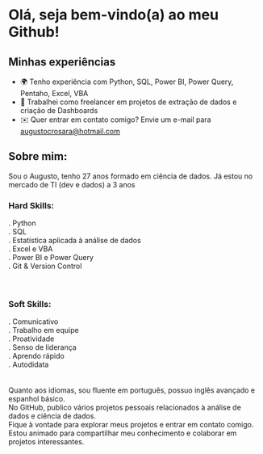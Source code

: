 # Olá, seja bem-vindo(a) ao meu Github!

## Minhas experiências
- 🌍 Tenho experiência com Python, SQL, Power BI, Power Query, Pentaho, Excel, VBA <br>
- 🎲 Trabalhei como freelancer em projetos de extração de dados e criação de Dashboards <br>
- ✉️ Quer entrar em contato comigo? Envie um e-mail para augustocrosara@hotmail.com <br>

## Sobre mim:
Sou o Augusto, tenho 27 anos formado em ciência de dados. Já estou no mercado de TI (dev e dados) a 3 anos <br>
### Hard Skills:
. Python <br>
. SQL <br>
. Estatística aplicada à análise de dados <br>
. Excel e VBA <br>
. Power BI e Power Query <br>
. Git & Version Control <br>
<br>
<br>
### Soft Skills:
. Comunicativo <br>
. Trabalho em equipe <br>
. Proatividade <br>
. Senso de liderança <br>
. Aprendo rápido <br>
. Autodidata <br>
<br>
<br>
Quanto aos idiomas, sou fluente em português, possuo inglês avançado e espanhol básico.
<br>
No GitHub, publico vários projetos pessoais relacionados à análise de dados e ciência de dados.
<br>
Fique à vontade para explorar meus projetos e entrar em contato comigo. Estou animado para compartilhar meu conhecimento e colaborar em projetos interessantes.

